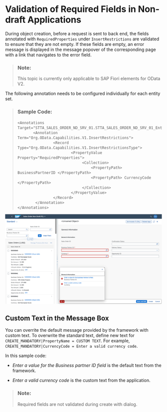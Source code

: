 <!-- loio400565b3b81e4fceb2b9aef1679f005b -->

# Validation of Required Fields in Non-draft Applications

During object creation, before a request is sent to back end, the fields annotated with `RequiredProperties` under `InsertRestrictions` are validated to ensure that they are not empty. If these fields are empty, an error message is displayed in the message popover of the corresponding page with a link that navigates to the error field.

> ### Note:  
> This topic is currently only applicable to SAP Fiori elements for OData V2.

The following annotation needs to be configured individually for each entity set.

> ### Sample Code:  
> ```
> <Annotations Target="STTA_SALES_ORDER_ND_SRV_01.STTA_SALES_ORDER_ND_SRV_01_Entities/STTA_C_SO_SalesOrder_ND">
>        <Annotation Term="Org.OData.Capabilities.V1.InsertRestrictions">
>                 <Record Type="Org.OData.Capabilities.V1.InsertRestrictionsType">
>                         <PropertyValue Property="RequiredProperties">
>                              <Collection>
>                                  <PropertyPath> BusinessPartnerID </PropertyPath>
>                                  <PropertyPath> CurrencyCode </PropertyPath>
>                              </Collection>
>                         </PropertyValue>
>                 </Record>
>         </Annotation>
> </Annotations>
> 
> ```

![](images/Validation_of_Required_Fields_in_Non-Draft_Apps_1_18415a9.png)



<a name="loio400565b3b81e4fceb2b9aef1679f005b__section_lrk_tfx_gsb"/>

## Custom Text in the Message Box

You can overrite the default message provided by the framework with custom text. To overwrite the standard text, define new text for `CREATE_MANDATORY|PropertyName = CUSTOM TEXT`. For example, `CREATE_MANDATORY|CurrencyCode = Enter a valid currency code`.

In this sample code:

-   *Enter a value for the Business partner ID field* is the default text from the framework.

-   *Enter a valid currency code* is the custom text from the application.


> ### Note:  
> Required fields are not validated during create with dialog.

